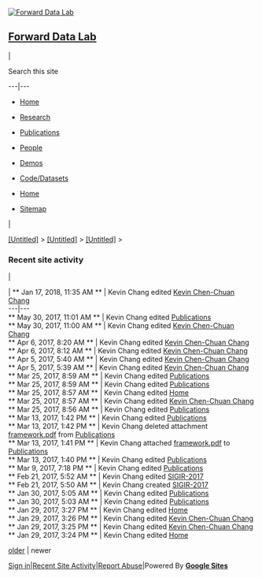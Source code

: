 [![Forward Data
Lab](/_/rsrc/1493351152071/config/customLogo.gif?revision=2)](http://www.forwarddatalab.org/)

## [Forward Data Lab](http://www.forwarddatalab.org/)

|

Search this site  
  
---|---  
  
  * [Home](/home)
  * [Research](/research)
  * [Publications](/publications)
  * [People](/people)
  * [Demos](/demos)
  * [Code/Datasets](/software-datasets)

  
  
  * [Home](/home)

  * [Sitemap](/system/app/pages/sitemap/hierarchy)

|

[[Untitled]](/system)‎ > ‎[[Untitled]](/system/app)‎ >
‎[[Untitled]](/system/app/pages)‎ > ‎

###  Recent site activity

|

|  ** Jan 17, 2018, 11:35 AM ** |  Kevin Chang edited [Kevin Chen-Chuan
Chang](http://www.forwarddatalab.org/kevinchang)  
---|---  
** May 30, 2017, 11:01 AM ** |  Kevin Chang edited
[Publications](http://www.forwarddatalab.org/kevinchang/publications)  
** May 30, 2017, 11:00 AM ** |  Kevin Chang edited [Kevin Chen-Chuan
Chang](http://www.forwarddatalab.org/kevinchang)  
** Apr 6, 2017, 8:20 AM ** |  Kevin Chang edited [Kevin Chen-Chuan
Chang](http://www.forwarddatalab.org/kevinchang)  
** Apr 6, 2017, 8:12 AM ** |  Kevin Chang edited [Kevin Chen-Chuan
Chang](http://www.forwarddatalab.org/kevinchang)  
** Apr 5, 2017, 5:40 AM ** |  Kevin Chang edited [Kevin Chen-Chuan
Chang](http://www.forwarddatalab.org/kevinchang)  
** Apr 5, 2017, 5:39 AM ** |  Kevin Chang edited [Kevin Chen-Chuan
Chang](http://www.forwarddatalab.org/kevinchang)  
** Mar 25, 2017, 8:59 AM ** |  Kevin Chang edited
[Publications](http://www.forwarddatalab.org/kevinchang/publications)  
** Mar 25, 2017, 8:59 AM ** |  Kevin Chang edited
[Publications](http://www.forwarddatalab.org/kevinchang/publications)  
** Mar 25, 2017, 8:57 AM ** |  Kevin Chang edited
[Home](http://www.forwarddatalab.org/home)  
** Mar 25, 2017, 8:57 AM ** |  Kevin Chang edited [Kevin Chen-Chuan
Chang](http://www.forwarddatalab.org/kevinchang)  
** Mar 25, 2017, 8:56 AM ** |  Kevin Chang edited
[Publications](http://www.forwarddatalab.org/publications)  
** Mar 13, 2017, 1:42 PM ** |  Kevin Chang edited
[Publications](http://www.forwarddatalab.org/publications)  
** Mar 13, 2017, 1:42 PM ** |  Kevin Chang deleted attachment
[framework.pdf](http://www.forwarddatalab.org/system/errors/NodeNotFound?suri=wuid:gx:32148e0b05b8e623)
from [Publications](http://www.forwarddatalab.org/publications)  
** Mar 13, 2017, 1:41 PM ** |  Kevin Chang attached
[framework.pdf](http://www.forwarddatalab.org/system/errors/NodeNotFound?suri=wuid:gx:32148e0b05b8e623)
to [Publications](http://www.forwarddatalab.org/publications)  
** Mar 13, 2017, 1:40 PM ** |  Kevin Chang edited
[Publications](http://www.forwarddatalab.org/publications)  
** Mar 9, 2017, 7:18 PM ** |  Kevin Chang edited
[Publications](http://www.forwarddatalab.org/kevinchang/publications)  
** Feb 21, 2017, 5:52 AM ** |  Kevin Chang edited
[SIGIR-2017](http://www.forwarddatalab.org/forwarders/review/sigir-2017)  
** Feb 21, 2017, 5:50 AM ** |  Kevin Chang created
[SIGIR-2017](http://www.forwarddatalab.org/forwarders/review/sigir-2017)  
** Jan 30, 2017, 5:05 AM ** |  Kevin Chang edited
[Publications](http://www.forwarddatalab.org/kevinchang/publications)  
** Jan 30, 2017, 5:03 AM ** |  Kevin Chang edited
[Publications](http://www.forwarddatalab.org/publications)  
** Jan 29, 2017, 3:27 PM ** |  Kevin Chang edited
[Home](http://www.forwarddatalab.org/home)  
** Jan 29, 2017, 3:26 PM ** |  Kevin Chang edited [Kevin Chen-Chuan
Chang](http://www.forwarddatalab.org/kevinchang)  
** Jan 29, 2017, 3:25 PM ** |  Kevin Chang edited [Kevin Chen-Chuan
Chang](http://www.forwarddatalab.org/kevinchang)  
** Jan 29, 2017, 3:24 PM ** |  Kevin Chang edited
[Home](http://www.forwarddatalab.org/home)  
  
[older](?offset=25) | newer  
  
[Sign
in](https://www.google.com/a/UniversalLogin?continue=http://sites.google.com/site/forwarddatalab/system/app/pages/recentChanges&service=jotspot)|[Recent
Site Activity](/system/app/pages/recentChanges)|[Report
Abuse](http://sites.google.com/site/forwarddatalab/system/app/pages/reportAbuse)|Powered
By **[Google Sites](http://sites.google.com)**


